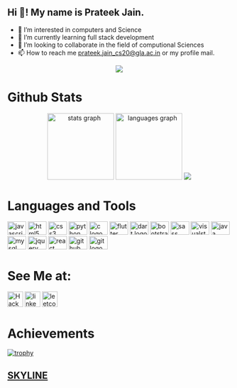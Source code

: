 # <h2 align="left">Hi 👋! My name is Prateek Jain.</h2>
- 👀 I’m interested in computers and Science
- 🌱 I’m currently learning full stack development
- 💞️ I’m looking to collaborate in the field of computional Sciences
- 📫 How to reach me prateek.jain_cs20@gla.ac.in or my profile mail.
<div align="center">
<img src="https://thumbs.gfycat.com/TestyDisloyalChinchilla-size_restricted.gif"> 
</div>



###
# Github Stats

<div align="center">
  <img src="https://github-readme-stats.vercel.app/api?hide_title=false&hide_rank=false&show_icons=true&include_all_commits=true&count_private=true&disable_animations=false&theme=dracula&locale=en&hide_border=false&username=prateekjain9058" height="150" alt="stats graph"  />
  <img src="https://github-readme-stats.vercel.app/api/top-langs?locale=en&hide_title=false&layout=compact&card_width=320&langs_count=5&theme=dracula&hide_border=false&username=Dheerajsingh002" height="150" alt="languages graph"  />
<img src="https://github-readme-streak-stats.herokuapp.com/?user=prateekjain9058">


</div>


###



###
# Languages and Tools

<div align="left">
  <a href="https://www.javascript.com"><img src="https://cdn.jsdelivr.net/gh/devicons/devicon/icons/javascript/javascript-original.svg" height="30" width="42" alt="javascript logo"  /></a>
  <a href="https://html.com"><img src="https://cdn.jsdelivr.net/gh/devicons/devicon/icons/html5/html5-original.svg" height="30" width="42" alt="html5 logo"  /></a>
 <a href="https://css3.com"><img src="https://cdn.jsdelivr.net/gh/devicons/devicon/icons/css3/css3-original.svg" height="30" width="42" alt="css3 logo"  /></a>
 <a href="https://www.python.org"><img src="https://cdn.jsdelivr.net/gh/devicons/devicon/icons/python/python-original.svg" height="30" width="42" alt="python logo"  /></a>
  <a href="https://www.cprogramming.com"><img src="https://cdn.jsdelivr.net/gh/devicons/devicon/icons/c/c-original.svg" height="30" width="42" alt="c logo"  /></a>
<a href="https://flutter.com"><img src="https://cdn.jsdelivr.net/gh/devicons/devicon/icons/flutter/flutter-original.svg" height="30" width="42" alt="flutter logo"  /></a>
<a href="https://www.dart.com"><img src="https://cdn.jsdelivr.net/gh/devicons/devicon/icons/dart/dart-original.svg" height="30" width="42" alt="dart logo"  /></a>
<a href="https://getbootstrap.com"><img src="https://cdn.jsdelivr.net/gh/devicons/devicon/icons/bootstrap/bootstrap-original.svg" height="30" width="42" alt="bootstrap logo"/></a>
<a href="https://sass-lang.com/documentation/"><img src="https://cdn.jsdelivr.net/gh/devicons/devicon/icons/sass/sass-original.svg" height="30" width="42" alt="sass logo"/></a>
<a href="https://visualstudio.microsoft.com/downloads/"><img src="https://cdn.jsdelivr.net/gh/devicons/devicon/icons/vscode/vscode-original.svg" height="30" width="42" alt="visualstudio logo"  /></a>
<a href="https://www.java.com/en/"><img src="https://cdn.jsdelivr.net/gh/devicons/devicon/icons/java/java-original.svg" height="30" width="42" alt="java logo"/></a>
<a href="https://www.mysql.com/"><img src="https://cdn.jsdelivr.net/gh/devicons/devicon/icons/mysql/mysql-original.svg" height="30" width="42" alt="mysql logo"/></a>
  <a href="https://jquery.com"><img src="https://cdn.jsdelivr.net/gh/devicons/devicon/icons/jquery/jquery-original.svg" height="30" width="42" alt="jquery logo"/></a>
  <a href="https://reactjs.org"><img src="https://cdn.jsdelivr.net/gh/devicons/devicon/icons/react/react-original.svg" height="30" width="42" alt="react logo"/></a>
  <a href="https://github.com"><img src="https://cdn.jsdelivr.net/gh/devicons/devicon/icons/github/github-original.svg" height="30" width="42" alt="github logo" /></a>
  <a href="https://git-scm.com/"><img src="https://cdn.jsdelivr.net/gh/devicons/devicon/icons/git/git-original.svg" height="30" width="42" alt="git logo"/></a>
 
</div>

###
# See Me at:
<div align="left">
  <a href="https://www.hackerrank.com/_2B_201500219"><img src="https://img.shields.io/static/v1?message=HackerRank&logo=HackerRank&label=&color=7289DA&logoColor=white&labelColor=&style=for-the-badge" height="35" alt="HackerRank logo"/></a>
  <a href="https://www.linkedin.com/in/prateek-jain-5a663a226/" target="blank"><img src="https://img.shields.io/static/v1?message=LinkedIn&logo=linkedin&label=&color=0077B5&logoColor=white&labelColor=&style=for-the-badge" height="35" alt="linkedin logo"/></a>
  <a href="https://leetcode.com/prateekjain_cs20/" target="blank"><img src="https://img.shields.io/static/v1?message=leetcode&logo=leetcode&label=&color=0077B5&logoColor=white&labelColor=&style=for-the-badge" height="35" alt="leetcode logo"/></a>
</div>

###

# Achievements
[![trophy](https://github-profile-trophy.vercel.app/?username=prateekjain9058&theme=onedark)](https://github.com/ryo-ma/github-profile-trophy)

###
<a href="https://skyline.github.com/prateekjain9058/2022"><h2>SKYLINE</h2><a>





<!---
prateekjain9058/prateekjain9058 is a ✨ special ✨ repository because its `README.md` (this file) appears on your GitHub profile.
You can click the Preview link to take a look at your changes.
--->

